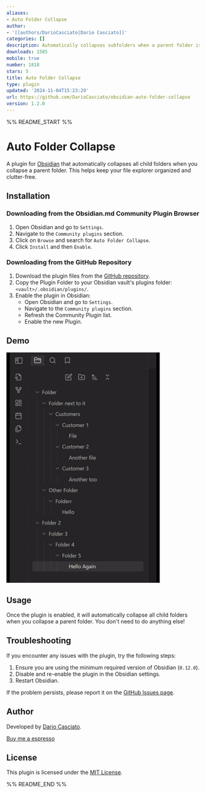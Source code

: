 ```yaml
---
aliases:
- Auto Folder Collapse
author:
- '[[authors/DarioCasciato|Dario Casciato]]'
categories: []
description: Automatically collapses subfolders when a parent folder is collapsed
downloads: 1585
mobile: true
number: 1818
stars: 5
title: Auto Folder Collapse
type: plugin
updated: '2024-11-04T15:23:29'
url: https://github.com/DarioCasciato/obsidian-auto-folder-collapse
version: 1.2.0
---
```


%% README_START %%

# Auto Folder Collapse

A plugin for [Obsidian](https://obsidian.md) that automatically collapses all child folders when you collapse a parent folder. This helps keep your file explorer organized and clutter-free.

## Installation

### Downloading from the Obsidian.md Community Plugin Browser

1. Open Obsidian and go to `Settings`.
2. Navigate to the `Community plugins` section.
3. Click on `Browse` and search for `Auto Folder Collapse`.
4. Click `Install` and then `Enable`.

### Downloading from the GitHub Repository

1. Download the plugin files from the [GitHub repository](https://github.com/DarioCasciato).
2. Copy the Plugin Folder to your Obsidian vault's plugins folder: `<vault>/.obsidian/plugins/`.
3. Enable the plugin in Obsidian:
   - Open Obsidian and go to `Settings`.
   - Navigate to the `Community plugins` section.
   - Refresh the Community Plugin list.
   - Enable the new Plugin.

## Demo

<img src="https://raw.githubusercontent.com/DarioCasciato/obsidian-auto-folder-collapse/HEAD/folder-collapse.gif" width="400">

## Usage

Once the plugin is enabled, it will automatically collapse all child folders when you collapse a parent folder. You don't need to do anything else!

## Troubleshooting

If you encounter any issues with the plugin, try the following steps:

1. Ensure you are using the minimum required version of Obsidian (`0.12.0`).
2. Disable and re-enable the plugin in the Obsidian settings.
3. Restart Obsidian.

If the problem persists, please report it on the [GitHub Issues page](https://github.com/DarioCasciato/obsidian-auto-folder-collapse/issues).

## Author

Developed by [Dario Casciato](https://github.com/DarioCasciato).

[Buy me a espresso](https://buymeacoffee.com/dcasciato0s)

## License

This plugin is licensed under the [MIT License](https://github.com/DarioCasciato/obsidian-auto-folder-collapse/blob/main/LICENSE).


%% README_END %%